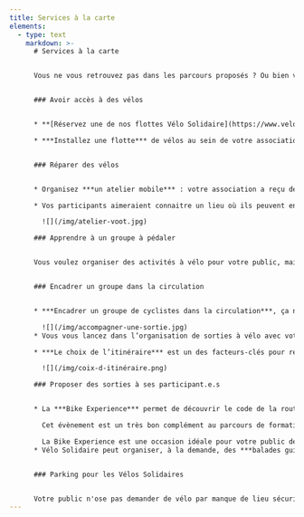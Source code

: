 ```yaml
---
title: Services à la carte
elements:
  - type: text
    markdown: >-
      # Services à la carte


      Vous ne vous retrouvez pas dans les parcours proposés ? Ou bien vous souhaitez aller plus loin ? Servez-vous dans notre boite à outils.


      ### Avoir accès à des vélos


      * **[Réservez une de nos flottes Vélo Solidaire](https://www.velosolidaire.brussels/bookings.fr)** pour organiser vos propres cours de mise en selle ou organiser des sorties à vélos avec votre public

      * ***Installez une flotte*** de vélos au sein de votre association et la rendez-la accessible aux associations du quartier.


      ### Réparer des vélos


      * Organisez ***un atelier mobile*** : votre association a reçu des Vélos Solidaires mais leur entretien n’a pas été assuré ? L’équipe des Ateliers de la Rue Voot se déplace dans votre association pour accompagner vos participants dans des petites réparations : crevaison, réglages de freins ou de transmission…

      * Vos participants aimeraient connaitre un lieu où ils peuvent entretenir et réparer leurs Vélos Solidaires ? L’équipe des Ateliers de la Rue Voot les amène à la ***découverte de l’atelier participatif*** proche de chez vous !

        ![](/img/atelier-voot.jpg)

      ### Apprendre à un groupe à pédaler


      Vous voulez organiser des activités à vélo pour votre public, mais vous vous rendez compte que vos bénéficiaires n’ont jamais appris à pédaler ? Nous avons développé toute une méthodologie pour apprendre l’équilibre dynamique à vélo. Nous proposons un module de formation pour vous transmettre cette méthodologie, en se mettant dans les conditions réelles d’apprentissage.


      ### Encadrer un groupe dans la circulation


      * ***Encadrer un groupe de cyclistes dans la circulation***, ça ne s’improvise pas ! Nous proposons un module de formation qui mélange théorie et pratique pour que vous vous sentiez plus outillé.es à encadrer un déplacement en groupe à vélo.

        ![](/img/accompagner-une-sortie.jpg)
      * Vous vous lancez dans l’organisation de sorties à vélo avec votre public, et vous souhaiteriez que Pro Velo soit présent pour vous mettre en confiance et ***vous soutenir dans l’encadrement du groupe*** ? Nous pouvons en discuter et voir de quelle manière nous pouvons vous aider.

      * ***Le choix de l’itinéraire*** est un des facteurs-clés pour rendre la pratique du vélo agréable et sécurisante. Vous voulez organiser une sortie avec vos participant.e.s, ou conseiller quelqu’un sur l’itinéraire de son déplacement, mais vous ne savez pas trop comment vous y prendre ? Nous pouvons vous aider à faire le tri dans les outils existants, évaluer la longueur adéquate d’une sortie en fonction du niveau de vos participant.e.s, connaître les lieux à éviter ou à privilégier… 

        ![](/img/coix-d-itinéraire.png)

      ### Proposer des sorties à ses participant.e.s


      * La ***Bike Experience*** permet de découvrir le code de la route, de faire une sortie en groupe dans le trafic, de tester un vélo pendant 2 semaines, ou encore d’être accompagné.e individuellement par un.e coach sur 3 déplacements de votre choix, et tout cela gratuitement ! 

        Cet évènement est un très bon complément au parcours de formation Vélo Solidaire. Une fois que les participant.e.s ont appris à pédaler, ils/elles peuvent s’inscrire à la Bike Experience Débutant.e.s, qui est adaptée à un public avec un niveau de maîtrise encore assez bas. Lorsque vos bénéficiaires sont déjà capables de rouler en groupe dans le trafic, la Bike Experience Afterwork est plus adaptée. 

        La Bike Experience est une occasion idéale pour votre public de sortir du cadre de l’association et d’aller découvrir d’autres lieux où l’on peut appréhender les déplacements à vélo de manière encadrée, bienveillante et sécurisante. Toutes les informations se trouvent sur le site : <https://bikeexperience.brussels/>
      * Vélo Solidaire peut organiser, à la demande, des ***balades guidées*** qui peuvent inclure toute la famille et pas seulement les participant.e.s au parcours de formation. Elles peuvent avoir lieu en semaine ou le week-end, sur un thème choisi (par exemple, découvert des espaces verts) et sont encadrées par un.e guide de Pro Velo. 


      ### Parking pour les Vélos Solidaires


      Votre public n'ose pas demander de vélo par manque de lieu sécurisé où le stocker ? Cherchons une solution ensemble ! Vous avez repéré un garage, un hangar, un endroit qui pourrait faire office de parking vélos dans votre quartier ? Contactez-nous, nous étudierons la possibilité de l'aménager en parking vélo.
---
```

